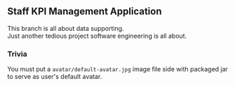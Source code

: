 ## Staff KPI Management Application

This branch is all about data supporting.  
Just another tedious project software engineering is all about.

### Trivia

You must put a `avatar/default-avatar.jpg` image file side with packaged jar to serve as user's default avatar.
